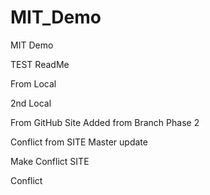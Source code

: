 # MIT_Demo
MIT Demo


TEST ReadMe

From Local

2nd Local

From GitHub Site
Added from Branch Phase 2

Conflict from SITE
Master update


Make Conflict SITE


Conflict
